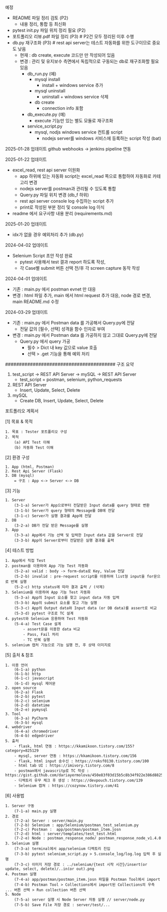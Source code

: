 예정 
- README 파일 정리 검토 (P2)
  - 내용 정리, 통합 등 최신화
- pytest init.py 파일 위치 정리 필요 (P2)
- 포트폴리오 리뷰.pdf 파일 정리 (P3) # P2건 모두 정리된 이후 수행
- db.py 재구조화 (P3) # rest api server는 테스트 자동화를 위한 도구이므로 중요도 낮음
    - 현재 : db create, execute 코드만 만 작성되어 있음
    - 변경 : 관리 및 유지보수 측면에서 독립적으로 구동되는 db로 재구조화할 필요 있음
        - db_run.py (예)
            - mysql install
                - install + windows service 추가
            - mysql uninstall
                - uninstall + windows service 삭제
            - db create
                - connection info 포함
        - db_execute.py (예)
            - execute 기능만 있는 별도 모듈로 재구조화
        - service_script.py
            - mysql, nodjs windows service 컨트롤 script
              - nodejs server를 windows 서비스에 등록하는 script 작성 (bat)

2025-01-28 업데이트
github webhooks -> jenkins pipeline 연동

2025-01-22 업데이트
- excel_read, rest api server 이원화
  - app 하위에 있는 자동화 script는 excel_read 쪽으로 통합하여 자동화로 카테고리 변경
  - nodejs server를 postman과 관리될 수 있도록 통합
  - Query.py 파일 위치 변경 (db_f 하위)
  - rest api server console log 수집하는 script 추가
  - print로 작성된 부분 정리 및 console log 이식
- readme 에서 요구사항 내용 분리 (requirements.md)

2025-01-20 업데이트 
- idx가 없을 경우 예외처리 추가 (db.py)

2024-04-02 업데이트
- Selenium Script 초안 작성 완료
  - pytest 사용해서 test 결과 report 하도록 작성, 
  - 각 Case별 submit 버튼 선택 전/후 각 screen capture 동작 작성

2024-04-01 업데이트
- 기존 : main.py 에서 postman evnet 만 대응
- 변경 : html 파일 추가, main 에서 html request 추가 대응, node 경로 변경, main README.md 수정

2024-03-29 업데이트
- 기존 : main.py 에서 Postman data 를 가공해서 Query.py에 전달
  - 전달 값의 [필수, 선택] 성격을 함수 인자로 부여
- 변경 : main.py 에서 Postman data 를 가공하지 않고 그대로 Query.py에 전달
  - Query.py 에서 query 가공
    - 필수 > Dict 내 key 값으로 value 호출
    - 선택 > .get 기능을 통해 예외 처리


########################################
구조 요약
1. test_script -> REST API Server -> mySQL -> REST API Server
   - test_script = postman, selenium, python_requests
2. REST API Server
    - Insert, Update, Select, Delete
3. mySQL
    - Create DB, Insert, Update, Select, Delete


포트폴리오 계획서

[1] 목표 & 목적

	1. 목표 : Tester 포트폴리오 구성
	2. 목적
		(a) API Test 이해
		(b) 자동화 Test 이해

[2] 환경 구성

	1. App (html, Postman)
	2. Rest Api Server (Flask)
	3. DB (mysql)
		= 구조 : App <-> Server <-> DB

[3] 기능

	1. Server
		(3-1-a) Server가 App으로부터 전달받은 Input data를 query 형태로 변환
        (3-1-b) Server가 query 형태의 Message를 DB에 전달
        (3-1-c) Server가 실행 결과를 App에 전달
	2. DB
        (3-2-a) DB가 전달 받은 Message를 실행
    3. App
        (3-3-a) App에서 기능 선택 및 입력한 Input data 값을 Server로 전달
        (3-3-b) App이 Server로부터 전달받은 실행 결과를 출력

[4] 테스트 방법

	1. App에서 직접 Test
	2. postman을 이용하여 App 기능 Test 자동화
		(5-2-a) valid : body -> form-data로 Key, Value 전달
		(5-2-b) invalid : pre-request script를 이용하여 list형 input을 for문으로 반복 실행
		(5-2-c) http status에 따라 결과 출력 / (삭제)
	3. Selenium을 이용하여 App 기능 Test 자동화
		(5-3-a) App의 Input 요소를 찾고 input data 자동 입력
		(5-3-b) App의 submit 요소를 찾고 기능 실행
		(5-3-c) App의 Output data와 Input data (or DB data)를 assert로 비교
		(5-3-d) pytest 구조로 TC 설계
	4. pytest와 Selenium 응용하여 Test 자동화
		(5-4-a) Test Case 설계
			- assert문을 이용한 data 비교
			- Pass, Fail 처리
			- TC 반복 실행
	5. selenium 캡처 기능으로 기능 실행 전, 후 상태 이미지로 

[5] 출처 & 참조

	1. 이용 언어
		(6-1-a) python
		(6-1-b) http
		(6-1-c) javascript
		(6-1-d) mysql 제어문
	2. open source 
		(6-2-a) Flask
		(6-2-b) pytest
		(6-2-c) selenium
		(6-2-d) datetime
		(6-2-e) pymysql
	3. Tool
		(6-3-a) PyCharm
		(6-3-b) mysql
	4. webdriver
		(6-4-a) chromedriver
		(6-4-b) edgedriver
	5. 출처
		- flask, html 연동 : https://kkamikoon.tistory.com/155?category=825129
		- mysql, server 연동 : https://kkamikoon.tistory.com/156
		- flask, html input 송수신 : https://roksf0130.tistory.com/100
		- html tab UI : https://imivory.tistory.com/8
		- postman에서 javascritp로 TC 작성 : https://gist.github.com/dariayermolova/450e83f03d15b5c8b34f922e386d8825
		- 디렉토리 유무 체크 후 생성 : https://devpouch.tistory.com/139
		- Selenium 캡쳐 : https://cozynow.tistory.com/41

[6] 사용법

	1. Server 구동
		(7-1-a) main.py 실행
	2. 경로
		(7-2-a) Server : server/main.py
		(7-2-b) Selenium : app/Selenium/postman_test_selenium.py
		(7-2-c) Postman :  app/postman/postman_item.josn
		(7-2-d) html : server/templates/test_test.html
        (7-2-e) Node : postman_response_node/ postman_response_node_v1.4.0
	3. Selenium 실행
		(7-3-a) terminal에서 app/selenium 디렉토리 진입
		(7-3-b) pytest selenium_script.py > 5.console_log/log.log 입력 후 실행
        (7-3-c) 이미지 저장 경로 : ../selenium/{test 시작 시간}/insert(or update, select, delete)/..in(or out).png
	4. Postman 실행
		(7-4-a) app/postman/postman_item.josn 파일을 Postman Tool에서 import
		(7-4-b) Postman Tool > Collections에서 import된 Collections의 우측 ... 버튼 선택 > Run collection 버튼 선택
	5. Node
        (7-5-a) server 실행 시 Node Server 자동 실행 // server/node.py 
        (7-5-b) Save File 저장 경로 : server/test/...
